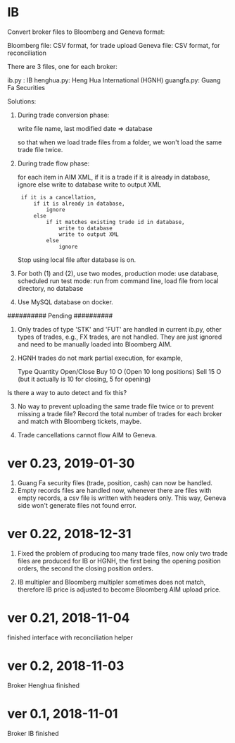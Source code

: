 # IB
Convert broker files to Bloomberg and Geneva format:

Bloomberg file: CSV format, for trade upload
Geneva file: CSV format, for reconciliation

There are 3 files, one for each broker:

ib.py     : IB
henghua.py: Heng Hua International (HGNH)
guangfa.py: Guang Fa Securities



Solutions:

1. During trade conversion phase:

    write file name, last modified date => database

    so that when we load trade files from a folder, we won't load the same trade
    file twice.


2. During trade flow phase:

    for each item in AIM XML,
        if it is a trade
            if it is already in database,
                ignore
            else
                write to database
                write to output XML

        if it is a cancellation,
            if it is already in database,
                ignore
            else
                if it matches existing trade id in database,
                    write to database
                    write to output XML
                else
                    ignore


    Stop using local file after database is on.


3. For both (1) and (2), use two modes,
    production mode: use database, scheduled run
    test mode: run from command line, load file from local directory, no database


4. Use MySQL database on docker.



##########
Pending
##########

1) Only trades of type 'STK' and 'FUT' are handled in current ib.py, other types of trades, e.g., FX trades, are not handled. They are just ignored and need to be manually loaded into Bloomberg AIM.

2) HGNH trades do not mark partial execution, for example,

	Type	Quantity	Open/Close
	Buy	10		O (Open 10 long positions)
	Sell	15		O (but it actually is 10 for closing, 5 for opening)

Is there a way to auto detect and fix this?

3) No way to prevent uploading the same trade file twice or to prevent missing a trade file? Record the total number of trades for each broker and match with Bloomberg tickets, maybe.

4) Trade cancellations cannot flow AIM to Geneva.


# ver 0.23, 2019-01-30
1) Guang Fa security files (trade, position, cash) can now be handled.
2) Empty records files are handled now, whenever there are files with empty
 records, a csv file is written with headers only. This way, Geneva side won't
 generate files not found error.



# ver 0.22, 2018-12-31
1) Fixed the problem of producing too many trade files, now only two trade files are produced for IB or HGNH, the first being the opening position orders, the second the closing position orders.

2) IB multipler and Bloomberg multipler sometimes does not match, therefore IB price is adjusted to become Bloomberg AIM upload price.



# ver 0.21, 2018-11-04
finished interface with reconciliation helper



# ver 0.2, 2018-11-03
Broker Henghua finished



# ver 0.1, 2018-11-01
Broker IB finished



